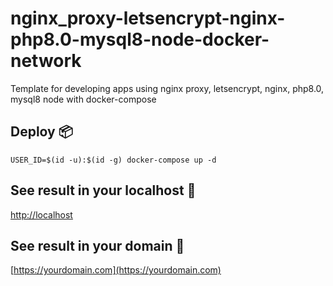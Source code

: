 # nginx_proxy-letsencrypt-nginx-php8.0-mysql8-node-docker-network

Template for developing apps using nginx proxy, letsencrypt, nginx, php8.0, mysql8 node with docker-compose

## Deploy 📦

```
USER_ID=$(id -u):$(id -g) docker-compose up -d

```

## See result in your localhost 🚀

[http://localhost](http://localhost)

## See result in your domain 🚀

[https://yourdomain.com](https://yourdomain.com)
